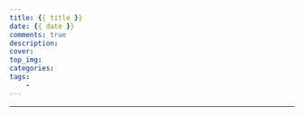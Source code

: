 ```yaml
---
title: {{ title }}
date: {{ date }}
comments: true
description: 
cover: 
top_img: 
categories: 
tags:
    -
---
```

---
